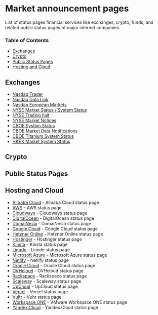 # Market announcement pages
List of status pages financial services like exchanges, crypto, funds, and related public status pages of major internet companies.

### Table of Contents

* [Exchanges](#exchanges)
* [Crypto](#crypto)
* [Public Status Pages](#public-status-pages)
* [Hosting and Cloud](#hosting-and-cloud)

## Exchanges
* [Nasdaq Trader](https://www.nasdaqtrader.com/Trader.aspx?id=MarketSystemStatus)
* [Nasdaq Data Link](https://status.data.nasdaq.com/)
* [Nasdaq European Markets](https://www.nasdaq.com/european-markets/status)
* [NYSE Market Status / System Status](https://www.nyse.com/market-status/history)
* [NYSE Trading halt](https://www.nyse.com/trade-halt)
* [NYSE Market Notices](https://www.nyse.com/markets/notices)
* [CBOE System Status](https://www.cboe.com/us/options/notices/)
* [CBOE Market Data Notifications](https://www.cboe.com/us/options/notices/marketdata/)
* [CBOE Titanium System Status](https://www.cboe.com/system_status/)
* [HKEX Market System Status](https://www.hkex.com.hk/Global/Exchange/Market-System-Status?sc_lang=en)


## Crypto

## Public Status Pages

## Hosting and Cloud
* [Alibaba Cloud](https://status.alibabacloud.com/) - Alibaba Cloud status page
* [AWS](https://status.aws.amazon.com/) - AWS status page
* [Cloudways](https://status.cloudways.com) - Cloudways status page
* [DigitalOcean](https://status.digitalocean.com) - DigitalOcean status page
* [DomaiNesia](https://www.domainesia.com/status) - DomaiNesia status page
* [Google Cloud](https://status.cloud.google.com/) - Google Cloud status page
* [Hetzner Online](https://status.hetzner.com/) - Hetzner Online status page
* [Hostinger](https://statuspage.hostinger.com) - Hostinger status page
* [Kinsta](https://status.kinsta.com) - Kinsta status page
* [Linode](https://status.linode.com) - Linode status page
* [Microsoft Azure](https://status.azure.com/en-us/status) - Microsoft Azure status page
* [Netlify](https://www.netlifystatus.com/) - Netlify status page
* [Oracle Cloud](https://ocistatus.oraclecloud.com/) - Oracle Cloud status page
* [OVHcloud](https://www.status-ovhcloud.com) - OVHcloud status page
* [Rackspace](https://status.apps.rackspace.com) - Rackspace status page
* [Scaleway](https://status.scaleway.com/) - Scaleway status page
* [UpCloud](https://status.upcloud.com) - UpCloud status page
* [Vercel](https://www.vercel-status.com/) - Vercel status page
* [Vultr](https://status.vultr.com) - Vultr status page
* [Workspace ONE](https://status.workspaceone.com) - VMware Workspace ONE status page
* [Yandex.Cloud](https://status.cloud.yandex.ru/) - Yandex.Cloud status page